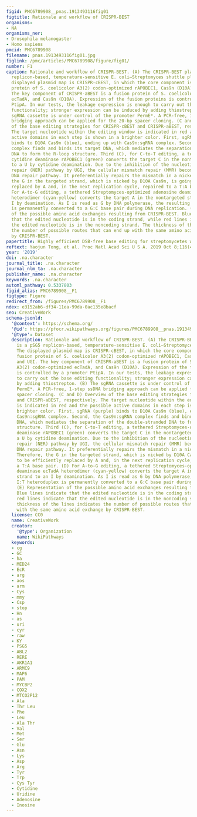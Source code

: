 ```yaml
---
figid: PMC6789908__pnas.1913493116fig01
figtitle: Rationale and workflow of CRISPR-BEST
organisms:
- NA
organisms_ner:
- Drosophila melanogaster
- Homo sapiens
pmcid: PMC6789908
filename: pnas.1913493116fig01.jpg
figlink: /pmc/articles/PMC6789908/figure/fig01/
number: F1
caption: Rationale and workflow of CRISPR-BEST. (A) The CRISPR-BEST plasmid is a pSG5
  replicon-based, temperature-sensitive E. coli–Streptomyces shuttle plasmid. The
  displayed plasmid map is CRISPR-cBEST, in which the core component is the fusion
  protein of S. coelicolor A3(2) codon-optimized rAPOBEC1, Cas9n (D10A), and UGI.
  The key component of CRISPR-aBEST is a fusion protein of S. coelicolor A3(2) codon-optimized
  ecTadA, and Cas9n (D10A). Expression of the fusion proteins is controlled by a promoter
  PtipA. In our tests, the leakage expression is enough to carry out the base editing
  functionality; stronger expression can be induced by adding thiostrepton. (B) The
  sgRNA cassette is under control of the promoter PermE*. A PCR-free, 1-step ssDNA
  bridging approach can be applied for the 20-bp spacer cloning. (C and D) Overview
  of the base editing strategies for CRISPR-cBEST and CRISPR-aBEST, respectively.
  The target nucleotide within the editing window is indicated in red and the possible
  active domains in each step is shown in a brighter color. First, sgRNA (purple)
  binds to D10A Cas9n (blue), ending up with Cas9n:sgRNA complex. Second, the Cas9n:sgRNA
  complex finds and binds its target DNA, which mediates the separation of the double-stranded
  DNA to form the R-loop structure. Third (C), for C-to-T editing, a tethered Streptomyces-optimized
  cytidine deaminase rAPOBEC1 (green) converts the target C in the nontargeted strand
  to a U by cytidine deamination. Due to the inhibition of the nucleotide excision
  repair (NER) pathway by UGI, the cellular mismatch repair (MMR) becomes the dominant
  DNA repair pathway. It preferentially repairs the mismatch in a nicked strand. Therefore,
  the G in the targeted strand, which is nicked by D10A Cas9n, is going to be efficiently
  replaced by A and, in the next replication cycle, repaired to a T:A base pair. (D)
  For A-to-G editing, a tethered Streptomyces-optimized adenosine deaminase ecTadA
  heterodimer (cyan-yellow) converts the target A in the nontargeted strand to an
  I by deamination. As I is read as G by DNA polymerase, the resulting I:T heteroduplex
  is permanently converted to a G:C base pair during DNA replication. (E) Representation
  of the possible amino acid exchanges resulting from CRISPR-BEST. Blue lines indicate
  that the edited nucleotide is in the coding strand, while red lines indicate that
  the edited nucleotide is in the noncoding strand. The thickness of the lines indicates
  the number of possible routes that can end up with the same amino acid exchange
  by CRISPR-BEST.
papertitle: Highly efficient DSB-free base editing for streptomycetes with CRISPR-BEST.
reftext: Yaojun Tong, et al. Proc Natl Acad Sci U S A. 2019 Oct 8;116(41):20366-20375.
year: '2019'
doi: .na.character
journal_title: .na.character
journal_nlm_ta: .na.character
publisher_name: .na.character
keywords: .na.character
automl_pathway: 0.5337803
figid_alias: PMC6789908__F1
figtype: Figure
redirect_from: /figures/PMC6789908__F1
ndex: e3152ab6-df34-11ea-99da-0ac135e8bacf
seo: CreativeWork
schema-jsonld:
  '@context': https://schema.org/
  '@id': https://pfocr.wikipathways.org/figures/PMC6789908__pnas.1913493116fig01.html
  '@type': Dataset
  description: Rationale and workflow of CRISPR-BEST. (A) The CRISPR-BEST plasmid
    is a pSG5 replicon-based, temperature-sensitive E. coli–Streptomyces shuttle plasmid.
    The displayed plasmid map is CRISPR-cBEST, in which the core component is the
    fusion protein of S. coelicolor A3(2) codon-optimized rAPOBEC1, Cas9n (D10A),
    and UGI. The key component of CRISPR-aBEST is a fusion protein of S. coelicolor
    A3(2) codon-optimized ecTadA, and Cas9n (D10A). Expression of the fusion proteins
    is controlled by a promoter PtipA. In our tests, the leakage expression is enough
    to carry out the base editing functionality; stronger expression can be induced
    by adding thiostrepton. (B) The sgRNA cassette is under control of the promoter
    PermE*. A PCR-free, 1-step ssDNA bridging approach can be applied for the 20-bp
    spacer cloning. (C and D) Overview of the base editing strategies for CRISPR-cBEST
    and CRISPR-aBEST, respectively. The target nucleotide within the editing window
    is indicated in red and the possible active domains in each step is shown in a
    brighter color. First, sgRNA (purple) binds to D10A Cas9n (blue), ending up with
    Cas9n:sgRNA complex. Second, the Cas9n:sgRNA complex finds and binds its target
    DNA, which mediates the separation of the double-stranded DNA to form the R-loop
    structure. Third (C), for C-to-T editing, a tethered Streptomyces-optimized cytidine
    deaminase rAPOBEC1 (green) converts the target C in the nontargeted strand to
    a U by cytidine deamination. Due to the inhibition of the nucleotide excision
    repair (NER) pathway by UGI, the cellular mismatch repair (MMR) becomes the dominant
    DNA repair pathway. It preferentially repairs the mismatch in a nicked strand.
    Therefore, the G in the targeted strand, which is nicked by D10A Cas9n, is going
    to be efficiently replaced by A and, in the next replication cycle, repaired to
    a T:A base pair. (D) For A-to-G editing, a tethered Streptomyces-optimized adenosine
    deaminase ecTadA heterodimer (cyan-yellow) converts the target A in the nontargeted
    strand to an I by deamination. As I is read as G by DNA polymerase, the resulting
    I:T heteroduplex is permanently converted to a G:C base pair during DNA replication.
    (E) Representation of the possible amino acid exchanges resulting from CRISPR-BEST.
    Blue lines indicate that the edited nucleotide is in the coding strand, while
    red lines indicate that the edited nucleotide is in the noncoding strand. The
    thickness of the lines indicates the number of possible routes that can end up
    with the same amino acid exchange by CRISPR-BEST.
  license: CC0
  name: CreativeWork
  creator:
    '@type': Organization
    name: WikiPathways
  keywords:
  - cg
  - GC
  - ha
  - MED24
  - EcR
  - arg
  - aos
  - arm
  - Cys
  - mmy
  - Csp
  - stop
  - Hn
  - as
  - uri
  - cyr
  - raw
  - KY
  - PSG5
  - ABL2
  - RERE
  - AKR1A1
  - ARMC9
  - MAP6
  - PAM
  - MYCBP2
  - COX2
  - MTCO2P12
  - Ala
  - Thr Leu
  - Phe
  - Leu
  - Ala Thr
  - Val
  - Met
  - Ser
  - Glu
  - Asn
  - Lys
  - Asp
  - Arg
  - Tyr
  - Trp
  - Cys Tyr
  - Cytidine
  - Uridine
  - Adenosine
  - Inosine
---
```

